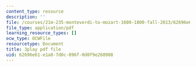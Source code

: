 ```yaml
---
content_type: resource
description: ''
file: /courses/21m-235-monteverdi-to-mozart-1600-1800-fall-2013/62696e61e1a87d0c096f0d0f9e260908_itLh_yWsOX0.pdf
file_type: application/pdf
learning_resource_types: []
ocw_type: OCWFile
resourcetype: Document
title: 3play pdf file
uid: 62696e61-e1a8-7d0c-096f-0d0f9e260908
---
```

